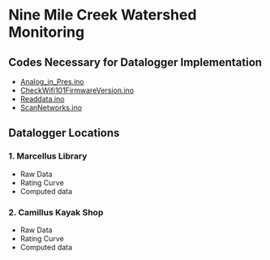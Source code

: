 # Nine Mile Creek Watershed Monitoring 

## Codes Necessary for Datalogger Implementation
- [Analog_in_Pres.ino](https://github.com/nmcloggers/Feather-Codes-/blob/master/Analog_in_Pres.ino)
- [CheckWifi101FirmwareVersion.ino](https://github.com/nmcloggers/Feather-Codes-/blob/master/CheckWifi101FirmwareVersion.ino)
- [Readdata.ino](https://github.com/nmcloggers/Feather-Codes-/blob/master/Readdata.ino)
- [ScanNetworks.ino](https://github.com/nmcloggers/Feather-Codes-/blob/master/ScanNetworks.ino)

## Datalogger Locations
### 1. Marcellus Library
- Raw Data
- Rating Curve
- Computed data
### 2. Camillus Kayak Shop
- Raw Data
- Rating Curve
- Computed data
